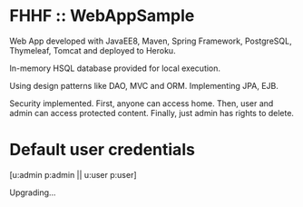 # FHHF :: WebAppSample

Web App developed with JavaEE8, Maven, Spring Framework, PostgreSQL, Thymeleaf, Tomcat and deployed to Heroku.

In-memory HSQL database provided for local execution.

Using design patterns like DAO, MVC and ORM.
Implementing JPA, EJB.

Security implemented. First, anyone can access home. Then, user and admin can access protected content.
Finally, just admin has rights to delete.

# Default user credentials 
[u:admin p:admin || u:user p:user]

Upgrading...
